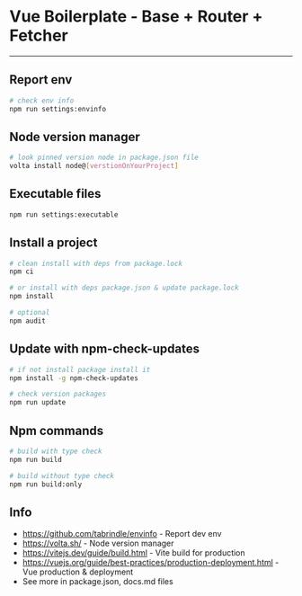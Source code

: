 # Vue Boilerplate - Base + Router + Fetcher

---

## Report env

```bash
# check env info
npm run settings:envinfo
```

## Node version manager

```bash
# look pinned version node in package.json file
volta install node@[verstionOnYourProject]
```

## Executable files

```sh
npm run settings:executable
```

## Install a project

```bash
# clean install with deps from package.lock
npm ci
```

```bash
# or install with deps package.json & update package.lock
npm install
```

```bash
# optional
npm audit
```

## Update with npm-check-updates

```bash
# if not install package install it
npm install -g npm-check-updates
```

```bash
# check version packages
npm run update
```

## Npm commands

```sh
# build with type check
npm run build
```

```sh
# build without type check
npm run build:only
```

## Info

- https://github.com/tabrindle/envinfo - Report dev env
- https://volta.sh/ - Node version manager
- https://vitejs.dev/guide/build.html - Vite build for production
- https://vuejs.org/guide/best-practices/production-deployment.html - Vue production & deployment
- See more in package.json, docs.md files
